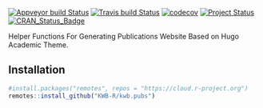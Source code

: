 [![Appveyor build Status](https://ci.appveyor.com/api/projects/status/dg0wb67yjrbdo7dt?svg=true)](https://ci.appveyor.com/project/KWB-R/kwb-pubs)
[![Travis build Status](https://travis-ci.org/KWB-R/kwb.pubs.svg?branch=master)](https://travis-ci.org/KWB-R/kwb.pubs)
[![codecov](https://codecov.io/github/KWB-R/kwb.pubs/branch/master/graphs/badge.svg)](https://codecov.io/github/KWB-R/kwb.pubs)
[![Project Status](https://img.shields.io/badge/lifecycle-experimental-orange.svg)](https://www.tidyverse.org/lifecycle/#experimental)
[![CRAN_Status_Badge](https://www.r-pkg.org/badges/version/kwb.pubs)]()

Helper Functions For Generating Publications
Website Based on Hugo Academic Theme.

## Installation

```r
#install.packages("remotes", repos = "https://cloud.r-project.org")
remotes::install_github("KWB-R/kwb.pubs")
```
